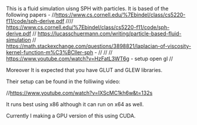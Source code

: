 This is a fluid simulation uisng SPH with particles. 
It is based of the following papers - 
//https://www.cs.cornell.edu/%7Ebindel/class/cs5220-f11/code/sph-derive.pdf
//// https://www.cs.cornell.edu/%7Ebindel/class/cs5220-f11/code/sph-derive.pdf
// https://lucasschuermann.com/writing/particle-based-fluid-simulation
// https://math.stackexchange.com/questions/3898821/laplacian-of-viscosity-kernel-function-m%C3%BCller-sph -
// 
// 
// https://www.youtube.com/watch?v=HzFatL3WT6g - setup open gl 
// 

Moreover It is expected that you have GLUT and GLEW libraries. 





Their setup can be found in the folliwing video: 

//https://www.youtube.com/watch?v=IXScMC1kh6w&t=132s

It runs best using x86 although it can run on x64 as well. 

Currently I making a GPU version of this using CUDA. 
